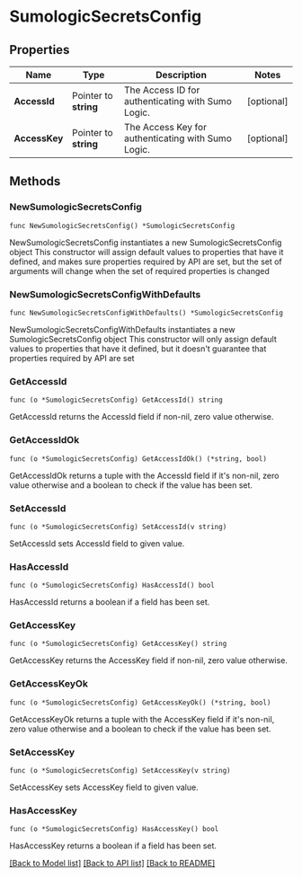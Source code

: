 # SumologicSecretsConfig

## Properties

Name | Type | Description | Notes
------------ | ------------- | ------------- | -------------
**AccessId** | Pointer to **string** | The Access ID for authenticating with Sumo Logic. | [optional] 
**AccessKey** | Pointer to **string** | The Access Key for authenticating with Sumo Logic. | [optional] 

## Methods

### NewSumologicSecretsConfig

`func NewSumologicSecretsConfig() *SumologicSecretsConfig`

NewSumologicSecretsConfig instantiates a new SumologicSecretsConfig object
This constructor will assign default values to properties that have it defined,
and makes sure properties required by API are set, but the set of arguments
will change when the set of required properties is changed

### NewSumologicSecretsConfigWithDefaults

`func NewSumologicSecretsConfigWithDefaults() *SumologicSecretsConfig`

NewSumologicSecretsConfigWithDefaults instantiates a new SumologicSecretsConfig object
This constructor will only assign default values to properties that have it defined,
but it doesn't guarantee that properties required by API are set

### GetAccessId

`func (o *SumologicSecretsConfig) GetAccessId() string`

GetAccessId returns the AccessId field if non-nil, zero value otherwise.

### GetAccessIdOk

`func (o *SumologicSecretsConfig) GetAccessIdOk() (*string, bool)`

GetAccessIdOk returns a tuple with the AccessId field if it's non-nil, zero value otherwise
and a boolean to check if the value has been set.

### SetAccessId

`func (o *SumologicSecretsConfig) SetAccessId(v string)`

SetAccessId sets AccessId field to given value.

### HasAccessId

`func (o *SumologicSecretsConfig) HasAccessId() bool`

HasAccessId returns a boolean if a field has been set.

### GetAccessKey

`func (o *SumologicSecretsConfig) GetAccessKey() string`

GetAccessKey returns the AccessKey field if non-nil, zero value otherwise.

### GetAccessKeyOk

`func (o *SumologicSecretsConfig) GetAccessKeyOk() (*string, bool)`

GetAccessKeyOk returns a tuple with the AccessKey field if it's non-nil, zero value otherwise
and a boolean to check if the value has been set.

### SetAccessKey

`func (o *SumologicSecretsConfig) SetAccessKey(v string)`

SetAccessKey sets AccessKey field to given value.

### HasAccessKey

`func (o *SumologicSecretsConfig) HasAccessKey() bool`

HasAccessKey returns a boolean if a field has been set.


[[Back to Model list]](../README.md#documentation-for-models) [[Back to API list]](../README.md#documentation-for-api-endpoints) [[Back to README]](../README.md)


